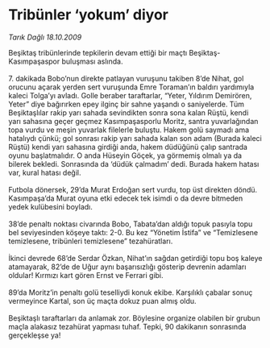 # Tribünler ‘yokum’ diyor

*Tarık Dağlı 18.10.2009*

<div class="taraf_structure_2col_1zq">
<div class="margen_n">



 <p>Beşiktaş tribünlerinde tepkilerin devam ettiği bir maçtı Beşiktaş-Kasımpaşaspor buluşması aslında. <br/><br/>7. dakikada Bobo’nun direkte patlayan vuruşunu takiben 8’de Nihat, gol orucunu açarak yerden sert vuruşunda Emre Toraman’ın baldırı yardımıyla kaleci Tolga’yı avladı. Golle beraber taraftarlar, “Yeter, Yıldırım Demirören, Yeter” diye bağırırken epey ilginç bir sahne yaşandı o saniyelerde. Tüm Beşiktaşlılar rakip yarı sahada sevindikten sonra sona kalan Rüştü, kendi yarı sahasına geçer geçmez Kasımpaşasporlu Moritz, santra yuvarlağından topa vurdu ve meşin yuvarlak filelerle buluştu. Hakem golü saymadı ama hatalıydı çünkü; gol sonrası rakip yarı sahada kalan son adam (Burada kaleci Rüştü) kendi yarı sahasına girdiği anda, hakem düdüğünü çalıp santrada oyunu başlatmalıdır. O anda Hüseyin Göçek, ya görmemiş olmalı ya da bilerek bekledi. Sonrasında da ‘düdük çalmadım’ dedi. Burada hakem hatası var, kural hatası değil. <br/><br/>Futbola dönersek, 29’da Murat Erdoğan sert vurdu, top üst direkten döndü. Kasımpaşa’da Murat oyuna etki edecek tek isimdi o da devre bitmeden yedek kulübesini boyladı. <br/><br/>38’de penaltı noktası civarında Bobo, Tabata’dan aldığı topuk pasıyla topu bel seviyesinden köşeye taktı: 2-0. Bu kez “Yönetim İstifa” ve “Temizlesene temizlesene, tribünleri temizlesene” tezahüratları. <br/><br/>İkinci devrede 68’de Serdar Özkan, Nihat’ın sağdan getirdiği topu boş kaleye atamayarak, 82’de de Uğur aynı başarısızlığı gösterip devrenin adamları oldular! Kırmızı kart gören Ernst ve Ferrari gibi. <br/><br/>89’da Moritz’in penaltı golü teselliydi konuk ekibe. Karşılıklı çabalar sonuç vermeyince Kartal, son üç maçta dokuz puan almış oldu. <br/><br/>Beşiktaşlı taraftarları da anlamak zor. Böylesine organize olabilen bir grubun maçla alakasız tezahürat yapması tuhaf. Tepki, 90 dakikanın sonrasında gerçekleşse ya!</p>
<br/>
<br/>
<br/>



<br/>


<div id="taraf_not">
</div>

</div>


</div>
